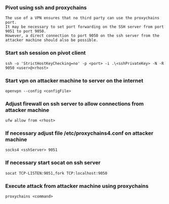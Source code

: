### Pivot using ssh and proxychains
```
The use of a VPN ensures that no third party can use the proxychains port.
It may be necessary to set port forwarding on the SSH server from port 9051 to port 9050.
However, a direct connection to port 9050 on the ssh server from the attacker machine should also be possible.
```

### Start ssh session on pivot client
```
ssh -o 'StrictHostKeyChecking=no' -p <port> -i .\<sshPrivateKey> -N -R 9050 <user>@<rhost>
```

### Start vpn on attacker machine to server on the internet
```
openvpn --config <configFile>
```

### Adjust firewall on ssh server to allow connections from attacker machine
```
ufw allow from <rhost>
```

### If necessary adjust file /etc/proxychains4.conf on attacker machine
```
socks4 <sshServer> 9051
```

### If necessary start socat on ssh server
```
socat TCP-LISTEN:9051,fork TCP:localhost:9050
```

### Execute attack from attacker machine using proxychains
```
proxychains <command>
```


